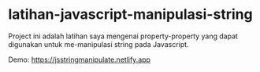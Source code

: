 # latihan-javascript-manipulasi-string
Project ini adalah latihan saya mengenai property-property yang dapat digunakan untuk me-manipulasi string pada Javascript.

Demo: https://jsstringmanipulate.netlify.app
